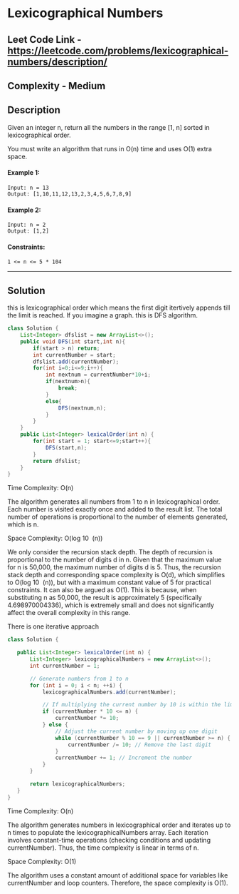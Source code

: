 # Lexicographical Numbers

## Leet Code Link -https://leetcode.com/problems/lexicographical-numbers/description/

## Complexity - Medium

## Description
Given an integer n, return all the numbers in the range [1, n] sorted in lexicographical order.

You must write an algorithm that runs in O(n) time and uses O(1) extra space. 

 

#### Example 1:
```
Input: n = 13
Output: [1,10,11,12,13,2,3,4,5,6,7,8,9]
```
#### Example 2:
```
Input: n = 2
Output: [1,2]
 ```

#### Constraints:
```
1 <= n <= 5 * 104
```
---
## Solution
this is lexicographical order which means the first digit itertively appends till the limit is reached. If you imagine a graph. this is DFS algorithm.

```java
class Solution {
    List<Integer> dfslist = new ArrayList<>();
    public void DFS(int start,int n){
        if(start > n) return;
        int currentNumber = start;
        dfslist.add(currentNumber);
        for(int i=0;i<=9;i++){
            int nextnum = currentNumber*10+i;
            if(nextnum>n){
                break;
            }
            else{
                DFS(nextnum,n);
            }
        }
    }
    public List<Integer> lexicalOrder(int n) {
        for(int start = 1; start<=9;start++){
            DFS(start,n);
        }
        return dfslist;
    }
}
```
Time Complexity: O(n)

The algorithm generates all numbers from 1 to n in lexicographical order. Each number is visited exactly once and added to the result list. The total number of operations is proportional to the number of elements generated, which is n.

Space Complexity: O(log 
10
​
 (n))

We only consider the recursion stack depth. The depth of recursion is proportional to the number of digits d in n. Given that the maximum value for n is 50,000, the maximum number of digits d is 5. Thus, the recursion stack depth and corresponding space complexity is O(d), which simplifies to O(log 
10
​
 (n)), but with a maximum constant value of 5 for practical constraints. It can also be argued as O(1). This is because, when substituting n as 50,000, the result is approximately 5 (specifically 4.698970004336), which is extremely small and does not significantly affect the overall complexity in this range.

 There is one iterative approach

 ```java
class Solution {

    public List<Integer> lexicalOrder(int n) {
        List<Integer> lexicographicalNumbers = new ArrayList<>();
        int currentNumber = 1;

        // Generate numbers from 1 to n
        for (int i = 0; i < n; ++i) {
            lexicographicalNumbers.add(currentNumber);

            // If multiplying the current number by 10 is within the limit, do it
            if (currentNumber * 10 <= n) {
                currentNumber *= 10;
            } else {
                // Adjust the current number by moving up one digit
                while (currentNumber % 10 == 9 || currentNumber >= n) {
                    currentNumber /= 10; // Remove the last digit
                }
                currentNumber += 1; // Increment the number
            }
        }

        return lexicographicalNumbers;
    }
}
```
Time Complexity: O(n)

The algorithm generates numbers in lexicographical order and iterates up to n times to populate the lexicographicalNumbers array. Each iteration involves constant-time operations (checking conditions and updating currentNumber). Thus, the time complexity is linear in terms of n.

Space Complexity: O(1)

The algorithm uses a constant amount of additional space for variables like currentNumber and loop counters. Therefore, the space complexity is O(1).
